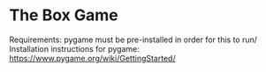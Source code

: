 # The Box Game
Requirements: pygame must be pre-installed in order for this to run/
Installation instructions for pygame: https://www.pygame.org/wiki/GettingStarted/

